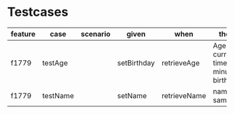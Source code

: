 # Testcases
| feature | case | scenario | given | when | then |
|---|---|---|---|---|---|
| f1779 | testAge |  | setBirthday | retrieveAge | Age is current time minus birthday |
| f1779 | testName |  | setName | retrieveName | name is same |
